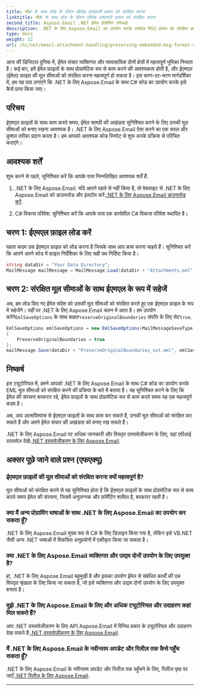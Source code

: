 ```yaml
---
title: सी# के साथ लोड के दौरान एंबेडेड एमएसजी प्रारूप को संरक्षित करना
linktitle: सी# के साथ लोड के दौरान एंबेडेड एमएसजी प्रारूप को संरक्षित करना
second_title: Aspose.Email .NET ईमेल प्रोसेसिंग एपीआई
description: .NET के लिए Aspose.Email का उपयोग करके एम्बेडेड MSG प्रारूप को संरक्षित करना सीखें। स्रोत कोड के साथ चरण-दर-चरण मार्गदर्शिका।
type: docs
weight: 12
url: /hi/net/email-attachment-handling/preserving-embedded-msg-format-during-load-with-csharp/
---
```


आज की डिजिटल दुनिया में, ईमेल संचार व्यक्तिगत और व्यावसायिक दोनों क्षेत्रों में महत्वपूर्ण भूमिका निभाता है। कई बार, हमें ईमेल फ़ाइलों के साथ प्रोग्रामेटिक रूप से काम करने की आवश्यकता होती है, और ईएमएल (ईमेल) फ़ाइल की मूल सीमाओं को संरक्षित करना महत्वपूर्ण हो सकता है। इस चरण-दर-चरण मार्गदर्शिका में, हम यह पता लगाएंगे कि .NET के लिए Aspose.Email के साथ C# कोड का उपयोग करके इसे कैसे प्राप्त किया जाए।

## परिचय

ईएमएल फ़ाइलों के साथ काम करते समय, ईमेल सामग्री की अखंडता सुनिश्चित करने के लिए उनकी मूल सीमाओं को बनाए रखना आवश्यक है। .NET के लिए Aspose.Email ऐसा करने का एक सरल और कुशल तरीका प्रदान करता है। हम आपको आवश्यक कोड स्निपेट से शुरू करके प्रक्रिया से परिचित कराएंगे।

## आवश्यक शर्तें

शुरू करने से पहले, सुनिश्चित करें कि आपके पास निम्नलिखित आवश्यक शर्तें हैं:

1.  .NET के लिए Aspose.Email: यदि आपने पहले से नहीं किया है, तो वेबसाइट से .NET के लिए Aspose.Email को डाउनलोड और इंस्टॉल करें:[.NET के लिए Aspose.Email डाउनलोड करें](https://releases.aspose.com/email/net/).

2. C# विकास परिवेश: सुनिश्चित करें कि आपके पास एक कार्यशील C# विकास परिवेश स्थापित है।

## चरण 1: ईएमएल फ़ाइल लोड करें

पहला कदम उस ईएमएल फ़ाइल को लोड करना है जिसके साथ आप काम करना चाहते हैं। सुनिश्चित करें कि आपने अपने कोड में फ़ाइल निर्देशिका के लिए सही पथ निर्दिष्ट किया है।

```csharp
string dataDir = "Your Data Directory";
MailMessage mailMessage = MailMessage.Load(dataDir + "Attachments.eml");
```

## चरण 2: संरक्षित मूल सीमाओं के साथ ईएमएल के रूप में सहेजें

 अब, हम लोड किए गए ईमेल संदेश को उसकी मूल सीमाओं को संरक्षित करते हुए एक ईएमएल फ़ाइल के रूप में सहेजेंगे। यहीं पर .NET के लिए Aspose.Email चलन में आता है। हम उपयोग करेंगे`EmlSaveOptions` के साथ कक्षा`PreserveOriginalBoundaries` संपत्ति के लिए सेट`true`.

```csharp
EmlSaveOptions emlSaveOptions = new EmlSaveOptions(MailMessageSaveType.EmlFormat)
{
    PreserveOriginalBoundaries = true
};
mailMessage.Save(dataDir + "PreserveOriginalBoundaries_out.eml", emlSaveOptions);
```

## निष्कर्ष

इस ट्यूटोरियल में, हमने आपको .NET के लिए Aspose.Email के साथ C# कोड का उपयोग करके EML मूल सीमाओं को संरक्षित करने की प्रक्रिया के बारे में बताया है। यह सुनिश्चित करने के लिए कि ईमेल की संरचना बरकरार रहे, ईमेल फ़ाइलों के साथ प्रोग्रामेटिक रूप से काम करते समय यह एक महत्वपूर्ण कदम है।

अब, आप आत्मविश्वास से ईएमएल फाइलों के साथ काम कर सकते हैं, उनकी मूल सीमाओं को संरक्षित कर सकते हैं और अपने ईमेल संचार की अखंडता को बनाए रख सकते हैं।

 .NET के लिए Aspose.Email पर अधिक जानकारी और विस्तृत दस्तावेज़ीकरण के लिए, यहां एपीआई दस्तावेज़ देखें:[.NET दस्तावेज़ीकरण के लिए Aspose.Email](https://reference.aspose.com/email/net/).

## अक्सर पूछे जाने वाले प्रश्न (एफएक्यू)

### ईएमएल फ़ाइलों की मूल सीमाओं को संरक्षित करना क्यों महत्वपूर्ण है?
   
मूल सीमाओं को संरक्षित करने से यह सुनिश्चित होता है कि ईएमएल फ़ाइलों के साथ प्रोग्रामेटिक रूप से काम करते समय ईमेल की संरचना, जिसमें अनुलग्नक और फ़ॉर्मेटिंग शामिल है, बरकरार रहती है।

### क्या मैं अन्य प्रोग्रामिंग भाषाओं के साथ .NET के लिए Aspose.Email का उपयोग कर सकता हूँ?

.NET के लिए Aspose.Email मुख्य रूप से C# के लिए डिज़ाइन किया गया है, लेकिन इसे VB.NET जैसी अन्य .NET भाषाओं में विकसित अनुप्रयोगों में एकीकृत किया जा सकता है।

### क्या .NET के लिए Aspose.Email व्यक्तिगत और उद्यम दोनों उपयोग के लिए उपयुक्त है?

हां, .NET के लिए Aspose.Email बहुमुखी है और इसका उपयोग ईमेल से संबंधित कार्यों की एक विस्तृत श्रृंखला के लिए किया जा सकता है, जो इसे व्यक्तिगत और उद्यम दोनों उपयोग के लिए उपयुक्त बनाता है।

### मुझे .NET के लिए Aspose.Email के लिए और अधिक ट्यूटोरियल और उदाहरण कहां मिल सकते हैं?

 आप .NET दस्तावेज़ीकरण के लिए API Aspose.Email में विभिन्न प्रकार के ट्यूटोरियल और उदाहरण देख सकते हैं:[.NET दस्तावेज़ीकरण के लिए Aspose.Email](https://reference.aspose.com/email/net/).

### मैं .NET के लिए Aspose.Email के नवीनतम अपडेट और रिलीज़ तक कैसे पहुँच सकता हूँ?

 .NET के लिए Aspose.Email के नवीनतम अपडेट और रिलीज़ तक पहुँचने के लिए, रिलीज़ पृष्ठ पर जाएँ:[.NET रिलीज़ के लिए Aspose.Email](https://releases.aspose.com/email/net/).

---